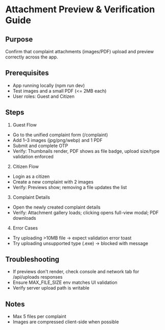 # Attachment Preview & Verification Guide

## Purpose

Confirm that complaint attachments (images/PDF) upload and preview correctly across the app.

## Prerequisites

- App running locally (npm run dev)
- Test images and a small PDF (<= 2MB each)
- User roles: Guest and Citizen

## Steps

1. Guest Flow

- Go to the unified complaint form (/complaint)
- Add 1–3 images (jpg/png/webp) and 1 PDF
- Submit and complete OTP
- Verify: Thumbnails render, PDF shows as file badge, upload size/type validation enforced

2. Citizen Flow

- Login as a citizen
- Create a new complaint with 2 images
- Verify: Previews show; removing a file updates the list

3. Complaint Details

- Open the newly created complaint details
- Verify: Attachment gallery loads; clicking opens full-view modal; PDF downloads

4. Error Cases

- Try uploading >10MB file → expect validation error toast
- Try uploading unsupported type (.exe) → blocked with message

## Troubleshooting

- If previews don't render, check console and network tab for /api/uploads responses
- Ensure MAX_FILE_SIZE env matches UI validation
- Verify server upload path is writable

## Notes

- Max 5 files per complaint
- Images are compressed client-side when possible
